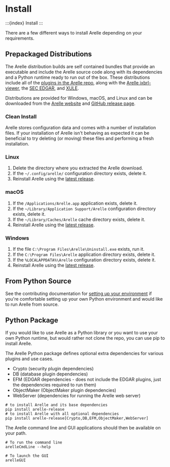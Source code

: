 # Install

:::{index} Install
:::

There are a few different ways to install Arelle depending on your requirements.

## Prepackaged Distributions

The Arelle distribution builds are self contained bundles that provide an executable
and include the Arelle source code along with its dependencies and a Python runtime
ready to run out of the box. These distributions include all of the [plugins in the
Arelle repo][arelle-plugins], along with the [Arelle ixbrl-viewer][arelle-ixbrl-viewer],
the [SEC EDGAR][edgar], and [XULE][xule].

Distributions are provided for Windows, macOS, and Linux and can be downloaded from
the [Arelle website][arelle-download-page] and [GitHub release page][github-latest-release].

[arelle-download-page]: https://arelle.org/arelle/pub/
[arelle-ixbrl-viewer]: https://github.com/Arelle/ixbrl-viewer
[arelle-plugins]: https://github.com/Arelle/Arelle/tree/master/arelle/plugin
[edgar]: https://github.com/Arelle/EDGAR
[github-latest-release]: https://github.com/Arelle/Arelle/releases/latest
[xule]: https://github.com/xbrlus/xule

### Clean Install

Arelle stores configuration data and comes with a number of installation files.
If your installation of Arelle isn't behaving as expected it can be beneficial to
try deleting (or moving) these files and performing a fresh installation.

### Linux

1. Delete the directory where you extracted the Arelle download.
2. If the `~/.config/arelle/` configuration directory exists, delete it.
3. Reinstall Arelle using the [latest release](#prepackaged-distributions).

### macOS

1. If the `/Applications/Arelle.app` application exists, delete it.
2. If the `~/Library/Application Support/Arelle` configuration directory exists,
   delete it.
3. If the `~/Library/Caches/Arelle` cache directory exists, delete it.
4. Reinstall Arelle using the [latest release](#prepackaged-distributions).

### Windows

1. If the file `C:\Program Files\Arelle\Uninstall.exe` exists, run it.
2. If the `C:\Program Files\Arelle` application directory exists, delete it.
3. If the `%LOCALAPPDATA%\Arelle` configuration directory exists, delete it.
4. Reinstall Arelle using the [latest release](#prepackaged-distributions).

## From Python Source

See the contributing documentation for [setting up your environment][setting-up-your-environment]
if you're comfortable setting up your own Python environment and would like to run
Arelle from source.

[setting-up-your-environment]: project:contributing.md#setting-up-your-environment

## Python Package

If you would like to use Arelle as a Python library or you want to use your own
Python runtime, but would rather not clone the repo, you can use pip to install Arelle.

The Arelle Python package defines optional extra dependencies for various plugins
and use cases.

- Crypto (security plugin dependencies)
- DB (database plugin dependencies)
- EFM (EDGAR dependencies - does not include the EDGAR plugins,
  just the dependencies required to run them)
- ObjectMaker (ObjectMaker plugin dependencies)
- WebServer (dependencies for running the Arelle web server)

```shell
# to install Arelle and its base dependencies
pip install arelle-release
# to install Arelle with all optional dependencies
pip install arelle-release[Crypto,DB,EFM,ObjectMaker,WebServer]
```

The Arelle command line and GUI applications should then be available on your path.

```shell
# To run the command line
arelleCmdLine --help

# To launch the GUI
arelleGUI
```
